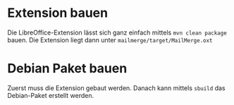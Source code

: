 # Extension bauen
Die LibreOffice-Extension lässt sich ganz einfach mittels `mvn clean package` bauen.
Die Extension liegt dann unter `mailmerge/target/MailMerge.oxt`

# Debian Paket bauen
Zuerst muss die Extension gebaut werden. Danach kann mittels `sbuild` das Debian-Paket erstellt werden.
